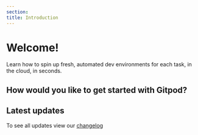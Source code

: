 ```yaml
---
section:
title: Introduction
---
```


<script lang="ts" context="module">
  export const prerender = true;
  export async function load({ session }) {
    return { props: { changelogEntries: session.changelogEntries } };
  }
</script>

<script lang="ts">
  import { setContext } from "svelte";
  import GetStarted from "../../components/docs/landing-page/get-started.svelte";
  import Timeline, { contextKeyChangelogEntries } from "../../components/docs/landing-page/timeline/timeline.svelte";

  export let changelogEntries;

  setContext(contextKeyChangelogEntries, changelogEntries);
</script>

# Welcome!

Learn how to spin up fresh, automated dev environments for each task, in the cloud, in seconds.

## How would you like to get started with Gitpod?

<GetStarted />

## Latest updates

<Timeline />

To see all updates view our [changelog](/changelog)
